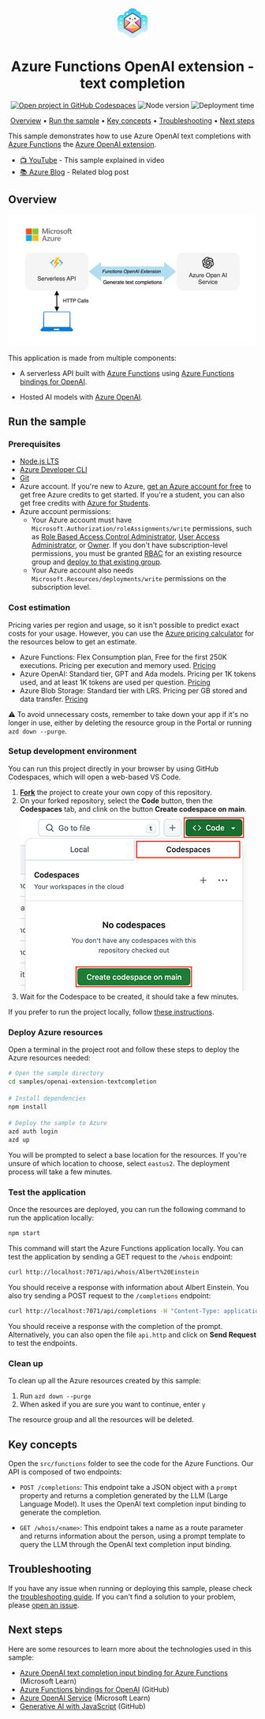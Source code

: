 <!--
---
page_type: sample
languages:
  - azdeveloper
  - javascript
  - typescript
  - nodejs
  - bicep
products:
  - azure
  - azure-openai
  - ai-services
urlFragment: openai-extension-textcompletion-javascript
name: Azure Functions OpenAI extension - text completion
description: This sample demonstrates how to use Azure OpenAI text completions with Azure Functions the Azure OpenAI extension.
---
-->

<!-- prettier-ignore -->
<!-- Learn samples onboarding: https://review.learn.microsoft.com/en-us/help/contribute/samples/process/onboarding?branch=main -->

<div align="center">

<img src="./docs/images/icon.png" alt="" align="center" height="64" />

# Azure Functions OpenAI extension - text completion

[![Open project in GitHub Codespaces](https://img.shields.io/badge/Codespaces-Open-blue?style=flat-square&logo=github)](https://codespaces.new/Azure-Samples/serverless-recipes-javascript?hide_repo_select=true&ref=main&quickstart=true)
![Node version](https://img.shields.io/badge/Node.js->=20-3c873a?style=flat-square)
![Deployment time](https://img.shields.io/badge/Time%20to%20deploy-5min-teal?style=flat-square)
<!-- [![](https://img.shields.io/badge/YouTube-Watch-d95652.svg?style=flat-square&logo=youtube)](TODO) -->

[Overview](#overview) • [Run the sample](#run-the-sample) • [Key concepts](#key-concepts) • [Troubleshooting](#troubleshooting) • [Next steps](#next-steps)

</div>

This sample demonstrates how to use Azure OpenAI text completions with [Azure Functions](https://learn.microsoft.com/azure/azure-functions/functions-overview?pivots=programming-language-javascript) the [Azure OpenAI extension](https://learn.microsoft.com/azure/azure-functions/functions-bindings-openai?tabs=isolated-process&pivots=programming-language-typescript).

- [📺 YouTube](TODO) - This sample explained in video
- [📚 Azure Blog](TODO) - Related blog post

## Overview

![Application architecture](./docs/images/architecture.drawio.png)

This application is made from multiple components:

- A serverless API built with [Azure Functions](https://learn.microsoft.com/azure/azure-functions/functions-overview?pivots=programming-language-javascript) using [Azure Functions bindings for OpenAI](https://github.com/Azure/azure-functions-openai-extension).

- Hosted AI models with [Azure OpenAI](https://learn.microsoft.com/azure/ai-services/openai/overview).

## Run the sample

### Prerequisites

- [Node.js LTS](https://nodejs.org/en/download/)
- [Azure Developer CLI](https://aka.ms/azure-dev/install)
- [Git](https://git-scm.com/downloads)
- Azure account. If you're new to Azure, [get an Azure account for free](https://azure.microsoft.com/free) to get free Azure credits to get started. If you're a student, you can also get free credits with [Azure for Students](https://aka.ms/azureforstudents).
- Azure account permissions:
  - Your Azure account must have `Microsoft.Authorization/roleAssignments/write` permissions, such as [Role Based Access Control Administrator](https://learn.microsoft.com/azure/role-based-access-control/built-in-roles#role-based-access-control-administrator-preview), [User Access Administrator](https://learn.microsoft.com/azure/role-based-access-control/built-in-roles#user-access-administrator), or [Owner](https://learn.microsoft.com/azure/role-based-access-control/built-in-roles#owner). If you don't have subscription-level permissions, you must be granted [RBAC](https://learn.microsoft.com/azure/role-based-access-control/built-in-roles#role-based-access-control-administrator-preview) for an existing resource group and [deploy to that existing group](docs/deploy_existing.md#resource-group).
  - Your Azure account also needs `Microsoft.Resources/deployments/write` permissions on the subscription level.

### Cost estimation

Pricing varies per region and usage, so it isn't possible to predict exact costs for your usage.
However, you can use the [Azure pricing calculator](https://azure.com/e/d8dffb8ec0544c4299a4bf0a123be4f5) for the resources below to get an estimate.

- Azure Functions: Flex Consumption plan, Free for the first 250K executions. Pricing per execution and memory used. [Pricing](https://azure.microsoft.com/pricing/details/functions/)
- Azure OpenAI: Standard tier, GPT and Ada models. Pricing per 1K tokens used, and at least 1K tokens are used per question. [Pricing](https://azure.microsoft.com/pricing/details/cognitive-services/openai-service/)
- Azure Blob Storage: Standard tier with LRS. Pricing per GB stored and data transfer. [Pricing](https://azure.microsoft.com/pricing/details/storage/blobs/)

⚠️ To avoid unnecessary costs, remember to take down your app if it's no longer in use,
either by deleting the resource group in the Portal or running `azd down --purge`.

### Setup development environment

You can run this project directly in your browser by using GitHub Codespaces, which will open a web-based VS Code.

1. [**Fork**](https://github.com/Azure-Samples/serverless-recipes-javascript/fork) the project to create your own copy of this repository.
2. On your forked repository, select the **Code** button, then the **Codespaces** tab, and clink on the button **Create codespace on main**.
   ![Screenshot showing how to create a new codespace](../../docs/images/codespaces.png?raw=true)
3. Wait for the Codespace to be created, it should take a few minutes.

If you prefer to run the project locally, follow [these instructions](../../README.md#use-your-local-environment).

### Deploy Azure resources

Open a terminal in the project root and follow these steps to deploy the Azure resources needed:

```bash
# Open the sample directory
cd samples/openai-extension-textcompletion

# Install dependencies
npm install

# Deploy the sample to Azure
azd auth login
azd up
```

You will be prompted to select a base location for the resources. If you're unsure of which location to choose, select `eastus2`.
The deployment process will take a few minutes.

### Test the application

Once the resources are deployed, you can run the following command to run the application locally:

```bash
npm start
```

This command will start the Azure Functions application locally. You can test the application by sending a GET request to the `/whois` endpoint:

```bash
curl http://localhost:7071/api/whois/Albert%20Einstein
```

You should receive a response with information about Albert Einstein.
You also try sending a POST request to the `/completions` endpoint:

```bash
curl http://localhost:7071/api/completions -H "Content-Type: application/json" -d '{"prompt": "Capital of France?"}'
```

You should receive a response with the completion of the prompt.
Alternatively, you can also open the file `api.http` and click on **Send Request** to test the endpoints.

### Clean up

To clean up all the Azure resources created by this sample:

1. Run `azd down --purge`
2. When asked if you are sure you want to continue, enter `y`

The resource group and all the resources will be deleted.

## Key concepts

Open the `src/functions` folder to see the code for the Azure Functions. Our API is composed of two endpoints:

- `POST /completions`: This endpoint take a JSON object with a `prompt` property and returns a completion generated by the LLM (Large Language Model). It uses the OpenAI text completion input binding to generate the completion.

- `GET /whois/<name>`: This endpoint takes a name as a route parameter and returns information about the person, using a prompt template to query the LLM through the OpenAI text completion input binding.

## Troubleshooting

If you have any issue when running or deploying this sample, please check the [troubleshooting guide](../../docs/troubleshooting.md). If you can't find a solution to your problem, please [open an issue](https://github.com/Azure-Samples/serverless-recipes-javascript/issues).

## Next steps

Here are some resources to learn more about the technologies used in this sample:

- [Azure OpenAI text completion input binding for Azure Functions](https://learn.microsoft.com/azure/azure-functions/functions-bindings-openai-textcompletion-input?tabs=isolated-process&pivots=programming-language-typescript) (Microsoft Learn)
- [Azure Functions bindings for OpenAI](https://github.com/Azure/azure-functions-openai-extension) (GitHub)
- [Azure OpenAI Service](https://learn.microsoft.com/azure/ai-services/openai/overview) (Microsoft Learn)
- [Generative AI with JavaScript](https://github.com/microsoft/generative-ai-with-javascript) (GitHub)
